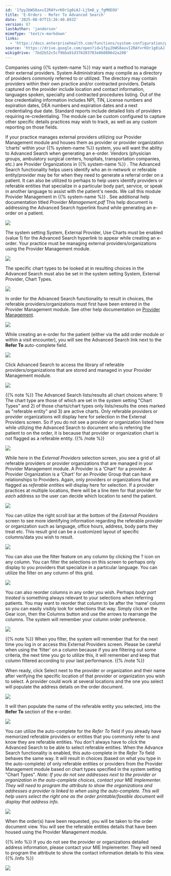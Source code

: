 ```yaml
---
id: '1fpy2bWS8axvI2RAYvrKOr1g0iAJ-Lj5mO_y_fgM0EOU'
title: 'E-Orders - Refer To Advanced Search'
date: '2025-08-07T15:26:40.893Z'
version: 87
lastAuthor: 'janderson'
mimeType: 'text/x-markdown'
links:
  - 'https://docs.enterprisehealth.com/functions/system-configuration/provider-management/'
source: 'https://drive.google.com/open?id=1fpy2bWS8axvI2RAYvrKOr1g0iAJ-Lj5mO_y_fgM0EOU'
wikigdrive: '7bd2b52c5cf9bba91d376203703e860806d2a208'
---
```

Companies using {{% system-name %}} may want a method to manage their external providers. System Administrators may compile as a directory of providers commonly referred to or utilized. The directory may contain providers within their own practice and/or contracted providers. Details captured on the provider include location and contact information, languages spoken, specialty and contracted procedures listing. Out of the box credentialing information includes NPI, TIN, License numbers and expiration dates, DEA numbers and expiration dates and a next credentialing due date. Standard reports include detailed lists of providers requiring re-credentialing. The module can be custom configured to capture other specific details practices may wish to track, as well as any custom reporting on those fields.

If your practice manages external providers utilizing our Provider Management module and houses them as provider or provider organization ‘charts' within your {{% system-name %}} system, you will want the ability to Advanced Search when generating an e-order. Vendors (physician groups, ambulatory surgical centers, hospitals, transportation companies, etc.) are Provider Organizations in {{% system-name %}} . The Advanced Search functionality helps users identify who an in-network or referable entity/provider may be for when they need to generate a referral order on a patient. It can also be utilized to perhaps to help users identify providers or referable entities that specialize in a particular body part, service, or speak in another language to assist with the patient's needs. We call this module Provider Management in {{% system-name %}} . See additional help documentation titled *Provider Management.pdf* This help document is addressing the Advanced Search hyperlink found while generating an e-order on a patient.

![](../e-orders-refer-to-advanced-search.assets/4c9347fcd16d86600319f865c57d30d4.png)

The system setting System, External Provider, Use Charts must be enabled (value 1) for the Advanced Search hyperlink to appear while creating an e-order. Your practice must be managing external providers/organizations using the Provider Management module.

![](../e-orders-refer-to-advanced-search.assets/41cac6c38f6b74baa05ae58b27203c3b.png)

The specific chart types to be looked at in resulting choices in the Advanced Search must also be set in the system setting System, External Provider, Chart Types.

![](../e-orders-refer-to-advanced-search.assets/8171b6035a2f258bf06cf3a130bde580.png)

In order for the Advanced Search functionality to result in choices, the referable providers/organizations must first have been entered in the Provider Management module. See other help documentation on [Provider Management](https://docs.enterprisehealth.com/functions/system-configuration/provider-management/)*.*

![](../e-orders-refer-to-advanced-search.assets/27d35affbda39e9f6c82011747c7e532.png)

While creating an e-order for the patient (either via the add order module or within a visit encounter), you will see the Advanced Search link next to the **Refer To** auto-complete field.

![](../e-orders-refer-to-advanced-search.assets/4c9347fcd16d86600319f865c57d30d4.png)

Click Advanced Search to access the library of referable providers/organizations that are stored and managed in your Provider Management module.

![](../e-orders-refer-to-advanced-search.assets/4d1736387024585bdb723e73f908c1e9.png)

{{% note %}}
The Advanced Search lists/results all chart choices where: 1) The chart type are those of which are set in the system setting "Chart Types" and 2) of those charts/chart types only lists/results the ones marked as "referable entity" and 3) are active charts. Only referable providers or provider organizations will display here for selection in the External Providers screen. So if you do not see a provider or organization listed here while utilizing the Advanced Search to document who is referring the patient to on the order, it is because that provider or organization chart is not flagged as a referable entity.
{{% /note %}}

![](../e-orders-refer-to-advanced-search.assets/806dc02ef20ea30ba5a264960d86addb.png)

While here in the *External Providers* selection screen, you see a grid of all referable providers or provider organizations that are managed in your Provider Management module. A Provider is a ‘Chart' for a provider. A Provider Organization is a ‘Chart' for an Provider Group that can have relationships to Providers. Again, only providers or organizations that are flagged as *referable entities* will display here for selection. If a provider practices at multiple locations, there will be a line item for that provider for *each* address so the user can decide which location to send the patient.

![](../e-orders-refer-to-advanced-search.assets/0d3711433351f819fca866131249efe8.png)

You can utilize the right scroll bar at the bottom of the *External Providers* screen to see more identifying information regarding the referable provider or organization such as language, office hours, address, body parts they treat etc. This result grid can be a customized layout of specific columns/data you wish to result.

![](../e-orders-refer-to-advanced-search.assets/a50bf9b188cfb0babaced3b8d493b1b8.png)

You can also use the filter feature on any column by clicking the ? icon on any column. You can filter the selections on this screen to perhaps only display to you providers that specialize in a particular language. You can utilize the filter on any column of this grid.

![](../e-orders-refer-to-advanced-search.assets/4eedd4b01fcf42a2157f43f932beed26.png)

You can also reorder columns in any order you wish. Perhaps *body part treated* is something always relevant to your selections when referring patients. You may want to reorder that column to be after the ‘name' column so you can easily visibly look for selections that way. Simply click on the Gear icon, then the Columns button and use the arrows to rearrange the columns. The system will remember your column order preference.

![](../e-orders-refer-to-advanced-search.assets/09f7a25aa14c1fa868c3e2471254f43e.png)

{{% note %}}
When you filter, the system will remember that for the next time you log in or access this External Providers screen. Please be careful when using the ‘filter' on a column because if you are filtering out some criteria, the next time you go to utilize this, it will remember and keep that column filtered according to your last performance.
{{% /note %}}

When ready, click Select next to the provider or organization and their name after verifying the specific location of that provider or organization you wish to select. A provider could work at several locations and the one you select will populate the address details on the order document.

![](../e-orders-refer-to-advanced-search.assets/f36fb965a00df645569c1a7f71486823.png)

It will then populate the name of the referable entity you selected, into the **Refer To** section of the e-order.

![](../e-orders-refer-to-advanced-search.assets/a114ade205e062cac1bdbe188f31e104.png)

You can utilize the auto-complete for the *Refer To* field if you already have memorized referable providers or entities that you commonly refer to and know they are referable entities. You don't always have to click the Advanced Search to be able to select referable entities. When the Advance Search functionality is enabled, this auto-complete in the *Refer To* field behaves the same way. It will result in choices (based on what you type in the auto-complete) of only referable entities or providers from the Provider Management module based on chart types specified in the system setting "Chart Types". *Note: If you do not see addresses next to the provider or organization in the auto-complete choices, contact your MIE Implementer. They will need to program the attribute to show the organizations and addresses a provider is linked to when using the auto-complete. This will help users select the right one as the order printable/faxable document will display that address info.*

![](../e-orders-refer-to-advanced-search.assets/fbb5bf8c0de1f1bfe506f71763bdeb30.png)

When the order(s) have been requested, you will be taken to the order document view. You will see the referable entities details that have been housed using the Provider Management module.

{{% info %}}
If you do not see the provider or organizations detailed address information, please contact your MIE Implementer. They will need to program the attribute to show the contact information details to this view.
{{% /info %}}

![](../e-orders-refer-to-advanced-search.assets/6bd0b063b30345f836220c64409cc7ad.png)
